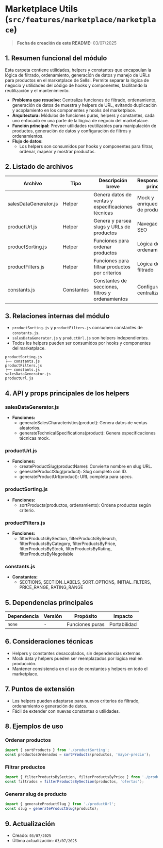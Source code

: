 # Marketplace Utils (`src/features/marketplace/marketplace`)

> **Fecha de creación de este README:** 03/07/2025

## 1. Resumen funcional del módulo

Esta carpeta contiene utilidades, helpers y constantes que encapsulan la lógica de filtrado, ordenamiento, generación de datos y manejo de URLs para productos en el marketplace de Sellsi. Permite separar la lógica de negocio y utilidades del código de hooks y componentes, facilitando la reutilización y el mantenimiento.

- **Problema que resuelve:** Centraliza funciones de filtrado, ordenamiento, generación de datos de muestra y helpers de URL, evitando duplicación y acoplamiento en los componentes y hooks del marketplace.
- **Arquitectura:** Módulos de funciones puras, helpers y constantes, cada uno enfocado en una parte de la lógica de negocio del marketplace.
- **Función principal:** Proveer utilidades reutilizables para manipulación de productos, generación de datos y configuración de filtros y ordenamientos.
- **Flujo de datos:**
  - Los helpers son consumidos por hooks y componentes para filtrar, ordenar, mapear y mostrar productos.

## 2. Listado de archivos
| Archivo                | Tipo      | Descripción breve                                 | Responsabilidad principal                |
|------------------------|-----------|--------------------------------------------------|------------------------------------------|
| salesDataGenerator.js  | Helper    | Genera datos de ventas y especificaciones técnicas| Mock y enriquecimiento de productos      |
| productUrl.js          | Helper    | Genera y parsea slugs y URLs de productos         | Navegación y SEO                        |
| productSorting.js      | Helper    | Funciones para ordenar productos                  | Lógica de ordenamiento                  |
| productFilters.js      | Helper    | Funciones para filtrar productos por criterios    | Lógica de filtrado                      |
| constants.js           | Constantes| Constantes de secciones, filtros y ordenamientos  | Configuración centralizada               |

## 3. Relaciones internas del módulo
- `productSorting.js` y `productFilters.js` consumen constantes de `constants.js`.
- `salesDataGenerator.js` y `productUrl.js` son helpers independientes.
- Todos los helpers pueden ser consumidos por hooks y componentes del marketplace.

```
productSorting.js
├── constants.js
productFilters.js
├── constants.js
salesDataGenerator.js
productUrl.js
```

## 4. API y props principales de los helpers

### salesDataGenerator.js
- **Funciones:**
  - generateSalesCharacteristics(product): Genera datos de ventas aleatorios.
  - generateTechnicalSpecifications(product): Genera especificaciones técnicas mock.

### productUrl.js
- **Funciones:**
  - createProductSlug(productName): Convierte nombre en slug URL.
  - generateProductSlug(product): Slug completo con ID.
  - generateProductUrl(product): URL completa para specs.

### productSorting.js
- **Funciones:**
  - sortProducts(productos, ordenamiento): Ordena productos según criterio.

### productFilters.js
- **Funciones:**
  - filterProductsBySection, filterProductsBySearch, filterProductsByCategory, filterProductsByPrice, filterProductsByStock, filterProductsByRating, filterProductsByNegotiable

### constants.js
- **Constantes:**
  - SECTIONS, SECTION_LABELS, SORT_OPTIONS, INITIAL_FILTERS, PRICE_RANGE, RATING_RANGE

## 5. Dependencias principales
| Dependencia         | Versión | Propósito                  | Impacto                |
|---------------------|---------|----------------------------|------------------------|
| `none`              | -       | Funciones puras            | Portabilidad           |

## 6. Consideraciones técnicas
- Helpers y constantes desacoplados, sin dependencias externas.
- Mock data y helpers pueden ser reemplazados por lógica real en producción.
- Mantener consistencia en el uso de constantes y helpers en todo el marketplace.

## 7. Puntos de extensión
- Los helpers pueden adaptarse para nuevos criterios de filtrado, ordenamiento o generación de datos.
- Fácil de extender con nuevas constantes o utilidades.

## 8. Ejemplos de uso

### Ordenar productos
```js
import { sortProducts } from './productSorting';
const productosOrdenados = sortProducts(productos, 'mayor-precio');
```

### Filtrar productos
```js
import { filterProductsBySection, filterProductsByPrice } from './productFilters';
const filtrados = filterProductsBySection(productos, 'ofertas');
```

### Generar slug de producto
```js
import { generateProductSlug } from './productUrl';
const slug = generateProductSlug(producto);
```

## 9. Actualización
- Creado: `03/07/2025`
- Última actualización: `03/07/2025`

